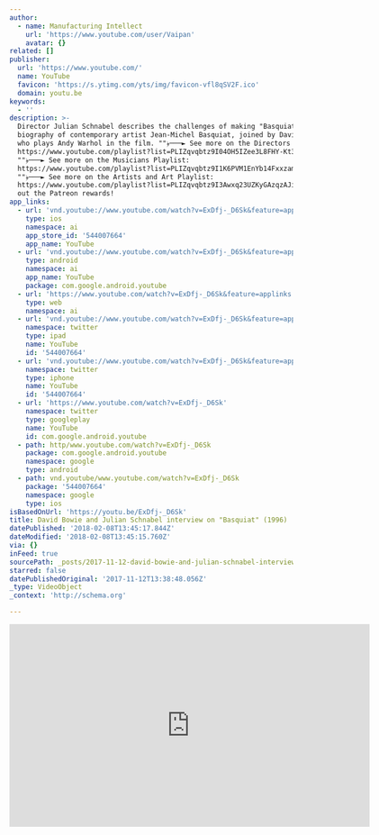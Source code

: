```yaml
---
author:
  - name: Manufacturing Intellect
    url: 'https://www.youtube.com/user/Vaipan'
    avatar: {}
related: []
publisher:
  url: 'https://www.youtube.com/'
  name: YouTube
  favicon: 'https://s.ytimg.com/yts/img/favicon-vfl8qSV2F.ico'
  domain: youtu.be
keywords:
  - ''
description: >-
  Director Julian Schnabel describes the challenges of making "Basquiat," a
  biography of contemporary artist Jean-Michel Basquiat, joined by David Bowie
  who plays Andy Warhol in the film. ""﴿───► See more on the Directors Playlist:
  https://www.youtube.com/playlist?list=PLIZqvqbtz9I04OH5IZee3L8FHY-Kt3I92
  ""﴿───► See more on the Musicians Playlist:
  https://www.youtube.com/playlist?list=PLIZqvqbtz9I1K6PVM1EnYb14Fxxzam9sr
  ""﴿───► See more on the Artists and Art Playlist:
  https://www.youtube.com/playlist?list=PLIZqvqbtz9I3Awxq23UZKyGAzqzAJiUhN Check
  out the Patreon rewards!
app_links:
  - url: 'vnd.youtube://www.youtube.com/watch?v=ExDfj-_D6Sk&feature=applinks'
    type: ios
    namespace: ai
    app_store_id: '544007664'
    app_name: YouTube
  - url: 'vnd.youtube://www.youtube.com/watch?v=ExDfj-_D6Sk&feature=applinks'
    type: android
    namespace: ai
    app_name: YouTube
    package: com.google.android.youtube
  - url: 'https://www.youtube.com/watch?v=ExDfj-_D6Sk&feature=applinks'
    type: web
    namespace: ai
  - url: 'vnd.youtube://www.youtube.com/watch?v=ExDfj-_D6Sk&feature=applinks'
    namespace: twitter
    type: ipad
    name: YouTube
    id: '544007664'
  - url: 'vnd.youtube://www.youtube.com/watch?v=ExDfj-_D6Sk&feature=applinks'
    namespace: twitter
    type: iphone
    name: YouTube
    id: '544007664'
  - url: 'https://www.youtube.com/watch?v=ExDfj-_D6Sk'
    namespace: twitter
    type: googleplay
    name: YouTube
    id: com.google.android.youtube
  - path: http/www.youtube.com/watch?v=ExDfj-_D6Sk
    package: com.google.android.youtube
    namespace: google
    type: android
  - path: vnd.youtube/www.youtube.com/watch?v=ExDfj-_D6Sk
    package: '544007664'
    namespace: google
    type: ios
isBasedOnUrl: 'https://youtu.be/ExDfj-_D6Sk'
title: David Bowie and Julian Schnabel interview on "Basquiat" (1996)
datePublished: '2018-02-08T13:45:17.844Z'
dateModified: '2018-02-08T13:45:15.760Z'
via: {}
inFeed: true
sourcePath: _posts/2017-11-12-david-bowie-and-julian-schnabel-interview-on-basquiat-199.md
starred: false
datePublishedOriginal: '2017-11-12T13:38:48.056Z'
_type: VideoObject
_context: 'http://schema.org'

---
```

<iframe src="https://cdn.embedly.com/widgets/media.html?src=https%3A%2F%2Fwww.youtube.com%2Fembed%2FExDfj-_D6Sk%3Ffeature%3Doembed&amp;url=http%3A%2F%2Fwww.youtube.com%2Fwatch%3Fv%3DExDfj-_D6Sk&amp;image=https%3A%2F%2Fi.ytimg.com%2Fvi%2FExDfj-_D6Sk%2Fhqdefault.jpg&amp;key=a715cf41cc93453ca338d350cd26f87b&amp;type=text%2Fhtml&amp;schema=youtube" width="640" height="360" scrolling="no" frameborder="0" allowfullscreen="" style=""></iframe>
